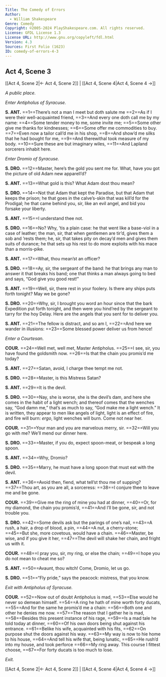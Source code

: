 ```yaml
---
Title: The Comedy of Errors
Author: 
  - William Shakespeare
Genre: Comedy
Copyright: ©2005-2024 PlayShakespeare.com. All rights reserved.
License: GFDL License 1.3
License URL: http://www.gnu.org/copyleft/fdl.html
Version: 4.3
Sources: First Folio (1623)
ID: comedy-of-errors-4-3
---
```


## Act 4, Scene 3
[[Act 4, Scene 2|← Act 4, Scene 2]] | [[Act 4, Scene 4|Act 4, Scene 4 →]]

*A public place.*

*Enter Antipholus of Syracuse.*

**S. ANT.**
==1==There’s not a man I meet but doth salute me
==2==As if I were their well-acquainted friend,
==3==And every one doth call me by my name:
==4==Some tender money to me, some invite me;
==5==Some other give me thanks for kindnesses;
==6==Some offer me commodities to buy.
==7==Even now a tailor call’d me in his shop,
==8==And show’d me silks that he had bought for me,
==9==And therewithal took measure of my body.
==10==Sure these are but imaginary wiles,
==11==And Lapland sorcerers inhabit here.

*Enter Dromio of Syracuse.*

**S. DRO.**
==12==Master, here’s the gold you sent me for. What, have you got the picture of old Adam new apparell’d?

**S. ANT.**
==13==What gold is this? What Adam dost thou mean?

**S. DRO.**
==14==Not that Adam that kept the Paradise, but that Adam that keeps the prison; he that goes in the calve’s-skin that was kill’d for the Prodigal; he that came behind you, sir, like an evil angel, and bid you forsake your liberty.

**S. ANT.**
==15==I understand thee not.

**S. DRO.**
==16==No? Why, ’tis a plain case: he that went like a base-viol in a case of leather; the man, sir, that when gentlemen are tir’d, gives them a sob and ’rests them; he, sir, that takes pity on decay’d men and gives them suits of durance; he that sets up his rest to do more exploits with his mace than a morris-pike.

**S. ANT.**
==17==What, thou mean’st an officer?

**S. DRO.**
==18==Ay, sir, the sergeant of the band: he that brings any man to answer it that breaks his band; one that thinks a man always going to bed and says, “God give you good rest!”

**S. ANT.**
==19==Well, sir, there rest in your foolery. Is there any ships puts forth tonight? May we be gone?

**S. DRO.**
==20==Why, sir, I brought you word an hour since that the bark Expedition put forth tonight, and then were you hind’red by the sergeant to tarry for the hoy Delay. Here are the angels that you sent for to deliver you.

**S. ANT.**
==21==The fellow is distract, and so am I,
==22==And here we wander in illusions:
==23==Some blessed power deliver us from hence!

*Enter a Courtesan.*

**COUR.**
==24==Well met, well met, Master Antipholus.
==25==I see, sir, you have found the goldsmith now.
==26==Is that the chain you promis’d me today?

**S. ANT.**
==27==Satan, avoid, I charge thee tempt me not.

**S. DRO.**
==28==Master, is this Mistress Satan?

**S. ANT.**
==29==It is the devil.

**S. DRO.**
==30==Nay, she is worse, she is the devil’s dam, and here she comes in the habit of a light wench; and thereof comes that the wenches say, “God damn me,” that’s as much to say, “God make me a light wench.” It is written, they appear to men like angels of light, light is an effect of fire, and fire will burn: *ergo*, light wenches will burn. Come not near her.

**COUR.**
==31==Your man and you are marvelous merry, sir.
==32==Will you go with me? We’ll mend our dinner here.

**S. DRO.**
==33==Master, if you do, expect spoon-meat, or bespeak a long spoon.

**S. ANT.**
==34==Why, Dromio?

**S. DRO.**
==35==Marry, he must have a long spoon that must eat with the devil.

**S. ANT.**
==36==Avoid then, fiend, what tell’st thou me of supping?
==37==Thou art, as you are all, a sorceress:
==38==I conjure thee to leave me and be gone.

**COUR.**
==39==Give me the ring of mine you had at dinner,
==40==Or, for my diamond, the chain you promis’d,
==41==And I’ll be gone, sir, and not trouble you.

**S. DRO.**
==42==Some devils ask but the parings of one’s nail,
==43==A rush, a hair, a drop of blood, a pin,
==44==A nut, a cherry-stone;
==45==But she, more covetous, would have a chain.
==46==Master, be wise, and if you give it her,
==47==The devil will shake her chain, and fright us with it.

**COUR.**
==48==I pray you, sir, my ring, or else the chain;
==49==I hope you do not mean to cheat me so?

**S. ANT.**
==50==Avaunt, thou witch! Come, Dromio, let us go.

**S. DRO.**
==51==“Fly pride,” says the peacock: mistress, that you know.

*Exit with Antipholus of Syracuse.*

**COUR.**
==52==Now out of doubt Antipholus is mad,
==53==Else would he never so demean himself.
==54==A ring he hath of mine worth forty ducats,
==55==And for the same he promis’d me a chain:
==56==Both one and other he denies me now.
==57==The reason that I gather he is mad,
==58==Besides this present instance of his rage,
==59==Is a mad tale he told today at dinner,
==60==Of his own doors being shut against his entrance.
==61==Belike his wife, acquainted with his fits,
==62==On purpose shut the doors against his way.
==63==My way is now to hie home to his house,
==64==And tell his wife that, being lunatic,
==65==He rush’d into my house, and took perforce
==66==My ring away. This course I fittest choose,
==67==For forty ducats is too much to lose.

*Exit.*

[[Act 4, Scene 2|← Act 4, Scene 2]] | [[Act 4, Scene 4|Act 4, Scene 4 →]]